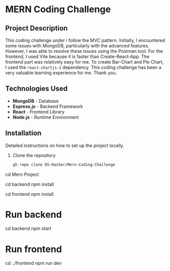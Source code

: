 # MERN Coding Challenge

## Project Description
This coding challenge under i follow the MVC pattern. 
Initially, I encountered some issues with MongoDB, particularly with the advanced features.
However, I was able to resolve these issues using the Postman tool. 
For the frontend, I used Vite because it is faster than Create-React-App. 
The frontend part was relatively easy for me. 
To create Bar-Chart and Pie Chart, I used the `react-chartjs-2` dependency.
This coding challenge has been a very valuable learning experience for me.
Thank you.

## Technologies Used
- **MongoDB** - Database
- **Express.js** - Backend Framework
- **React** - Frontend Library
- **Node.js** - Runtime Environment

## Installation
Detailed instructions on how to set up the project locally.
1. Clone the repository
   ```sh
   gh repo clone OS-Hacker/Mern-Coding-Challenge
   
cd Mern Project

cd backend
npm install

cd frontend
npm install

# Run backend
cd backend
npm start

# Run frontend
cd ../frontend
npm run dev






